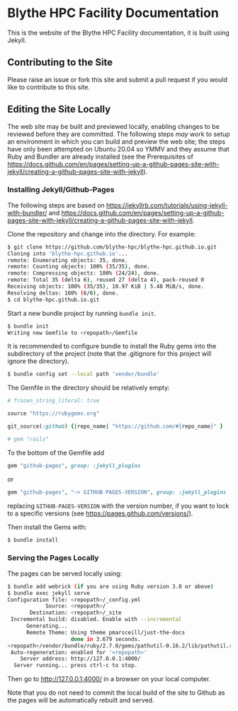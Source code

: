 # Blythe HPC Facility Documentation

This is the website of the Blythe HPC Facility documentation, it is built using Jekyll.

## Contributing to the Site

Please raise an issue or fork this site and submit a pull request if you would like to contribute to this site.

## Editing the Site Locally

The web site may be built and previewed locally, enabling changes to be reviewed before they are committed. The following steps *may* work to setup an environment in which you can build and preview the web site; the steps have only been attempted on Ubuntu 20.04 so YMMV and they assume that Ruby and Bundler are already installed (see the Prerequisites of https://docs.github.com/en/pages/setting-up-a-github-pages-site-with-jekyll/creating-a-github-pages-site-with-jekyll).

### Installing Jekyll/Github-Pages

The following steps are based on https://jekyllrb.com/tutorials/using-jekyll-with-bundler/ and https://docs.github.com/en/pages/setting-up-a-github-pages-site-with-jekyll/creating-a-github-pages-site-with-jekyll.

Clone the repository and change into the directory. For example:

```bash
$ git clone https://github.com/blythe-hpc/blythe-hpc.github.io.git
Cloning into 'blythe-hpc.github.io'...
remote: Enumerating objects: 35, done.
remote: Counting objects: 100% (35/35), done.
remote: Compressing objects: 100% (24/24), done.
remote: Total 35 (delta 6), reused 27 (delta 4), pack-reused 0
Receiving objects: 100% (35/35), 10.97 KiB | 5.48 MiB/s, done.
Resolving deltas: 100% (6/6), done.
$ cd blythe-hpc.github.io.git
```

Start a new bundle project by running `bundle init`.
```bash
$ bundle init
Writing new Gemfile to <repopath>/Gemfile
```

It is recommended to configure bundle to install the Ruby gems into the subdirectory of the project (note that the .gitignore for this project will ignore the directory).

```bash
$ bundle config set --local path 'vendor/bundle'
```

The Gemfile in the directory should be relatively empty:

```ruby
# frozen_string_literal: true

source "https://rubygems.org"

git_source(:github) {|repo_name| "https://github.com/#{repo_name}" }

# gem "rails"
```

To the bottom of the Gemfile add

```ruby
gem "github-pages", group: :jekyll_plugins
```

or 

```ruby
gem "github-pages", "~> GITHUB-PAGES-VERSION", group: :jekyll_plugins
```

replacing `GITHUB-PAGES-VERSION` with the version number, if you want to lock to a specific versions (see https://pages.github.com/versions/).

Then install the Gems with:

```bash
$ bundle install
```

### Serving the Pages Locally

The pages can be served locally using:

```bash
$ bundle add webrick (if you are using Ruby version 3.0 or above)
$ bundle exec jekyll serve
Configuration file: <repopath>/_config.yml
            Source: <repopath>/
       Destination: <repopath>/_site
 Incremental build: disabled. Enable with --incremental
      Generating... 
      Remote Theme: Using theme pmarsceill/just-the-docs
                    done in 3.679 seconds.
<repopath>/vendor/bundle/ruby/2.7.0/gems/pathutil-0.16.2/lib/pathutil.rb:502: warning: Using the last argument as keyword parameters is deprecated
 Auto-regeneration: enabled for '<repopath>'
    Server address: http://127.0.0.1:4000/
  Server running... press ctrl-c to stop.
```

Then go to http://127.0.0.1:4000/ in a browser on your local computer.

Note that you do not need to commit the local build of the site to Github as the pages will be automatically rebuilt and served.
